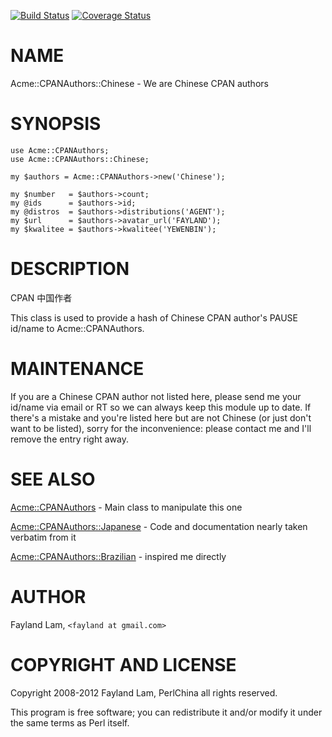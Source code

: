 [![Build Status](https://travis-ci.org/PerlChina/Acme-CPANAuthors-Chinese.svg?branch=master)](https://travis-ci.org/PerlChina/Acme-CPANAuthors-Chinese)
[![Coverage Status](https://coveralls.io/repos/PerlChina/Acme-CPANAuthors-Chinese/badge.svg?branch=master)](https://coveralls.io/r/PerlChina/Acme-CPANAuthors-Chinese?branch=master)

# NAME

Acme::CPANAuthors::Chinese - We are Chinese CPAN authors

# SYNOPSIS

    use Acme::CPANAuthors;
    use Acme::CPANAuthors::Chinese;

    my $authors = Acme::CPANAuthors->new('Chinese');

    my $number   = $authors->count;
    my @ids      = $authors->id;
    my @distros  = $authors->distributions('AGENT');
    my $url      = $authors->avatar_url('FAYLAND');
    my $kwalitee = $authors->kwalitee('YEWENBIN');

# DESCRIPTION

CPAN 中国作者

This class is used to provide a hash of Chinese CPAN author's PAUSE id/name to Acme::CPANAuthors.

# MAINTENANCE

If you are a Chinese CPAN author not listed here, please send me your id/name via email or RT so we can always keep this module up to date. If there's a mistake and you're listed here but are not Chinese (or just don't want to be listed), sorry for the inconvenience: please contact me and I'll remove the entry right away.

# SEE ALSO

[Acme::CPANAuthors](https://metacpan.org/pod/Acme::CPANAuthors) - Main class to manipulate this one

[Acme::CPANAuthors::Japanese](https://metacpan.org/pod/Acme::CPANAuthors::Japanese) - Code and documentation nearly taken verbatim from it

[Acme::CPANAuthors::Brazilian](https://metacpan.org/pod/Acme::CPANAuthors::Brazilian) - inspired me directly

# AUTHOR

Fayland Lam, `<fayland at gmail.com>`

# COPYRIGHT AND LICENSE

Copyright 2008-2012 Fayland Lam, PerlChina all rights reserved.

This program is free software; you can redistribute it and/or modify it
under the same terms as Perl itself.
